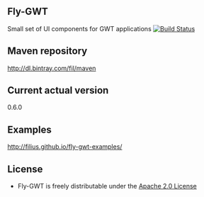 ## Fly-GWT

Small set of UI components for GWT applications
[![Build Status](https://travis-ci.org/filius/fly-gwt.svg?branch=master)](https://travis-ci.org/filius/fly-gwt)

## Maven repository

http://dl.bintray.com/fil/maven

## Current actual version

0.6.0

## Examples

http://filius.github.io/fly-gwt-examples/

## License

* Fly-GWT is freely distributable under the [Apache 2.0 License](http://www.apache.org/licenses/LICENSE-2.0.html)
